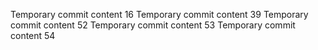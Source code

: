 Temporary commit content 16
Temporary commit content 39
Temporary commit content 52
Temporary commit content 53
Temporary commit content 54
